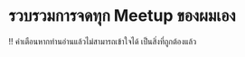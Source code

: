 # รวบรวมการจดทุก Meetup ของผมเอง

!! คำเตือนหากท่านอ่านแล้วไม่สามารถเข้าใจได้ เป็นสิ่งที่ถูกต้องแล้ว
